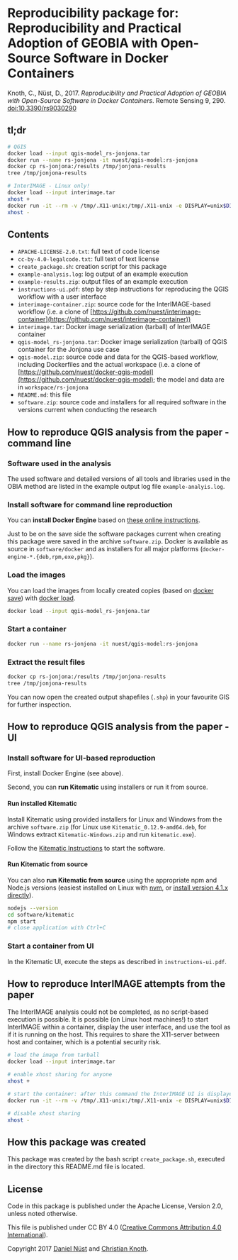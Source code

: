 # Reproducibility package for: Reproducibility and Practical Adoption of GEOBIA with Open-Source Software in Docker Containers

Knoth, C., Nüst, D., 2017. _Reproducibility and Practical Adoption of GEOBIA with Open-Source Software in Docker Containers_. Remote Sensing 9, 290. [doi:10.3390/rs9030290](http://dx.doi.org/10.3390/rs9030290)

## tl;dr

```bash
# QGIS
docker load --input qgis-model_rs-jonjona.tar
docker run --name rs-jonjona -it nuest/qgis-model:rs-jonjona
docker cp rs-jonjona:/results /tmp/jonjona-results
tree /tmp/jonjona-results

# InterIMAGE - Linux only!
docker load --input interimage.tar
xhost +
docker run -it --rm -v /tmp/.X11-unix:/tmp/.X11-unix -e DISPLAY=unix$DISPLAY -e uid=$(id -u) -e gid=$(id -g) -v $(pwd):/home/data nuest/interimage:1.27 ./interimage
xhost -
```

## Contents

- `APACHE-LICENSE-2.0.txt`: full text of code license
- `cc-by-4.0-legalcode.txt`: full text of text license
- `create_package.sh`: creation script for this package
- `example-analysis.log`: log output of an example execution
- `example-results.zip`: output files of an example execution
- `instructions-ui.pdf`: step by step instructions for reproducing the QGIS workflow with a user interface
- `interimage-container.zip`: source code for the InterIMAGE-based workflow (i.e. a clone of [https://github.com/nuest/interimage-container](https://github.com/nuest/interimage-container))
- `interimage.tar`: Docker image serialization (tarball) of InterIMAGE container
- `qgis-model_rs-jonjona.tar`: Docker image serialization (tarball) of QGIS container for the Jonjona use case
- `qgis-model.zip`: source code and data for the QGIS-based workflow, including Dockerfiles and the actual workspace (i.e. a clone of [https://github.com/nuest/docker-qgis-model](https://github.com/nuest/docker-qgis-model); the model and data are in `workspace/rs-jonjona`
- `README.md`: this file
- `software.zip`: source code and installers for all required software in the versions current when conducting the research

## How to reproduce QGIS analysis from the paper - command line

### Software used in the analysis

The used software and detailed versions of all tools and libraries used in the OBIA method are listed in the example output log file `example-analyis.log`.

### Install software for command line reproduction

You can **install Docker Engine** based on [these online instructions](https://docs.docker.com/engine/installation/).

Just to be on the save side the software packages current when creating this package were saved in the archive `software.zip`. Docker is available as source in `software/docker` and as installers for all major platforms (`docker-engine-*.{deb,rpm,exe,pkg}`).

### Load the images

You can load the images from locally created copies (based on [docker save](https://docs.docker.com/engine/reference/commandline/save/)) with [docker load](https://docs.docker.com/engine/reference/commandline/load/).

```bash
docker load --input qgis-model_rs-jonjona.tar
```

### Start a container

```bash
docker run --name rs-jonjona -it nuest/qgis-model:rs-jonjona
```

### Extract the result files

```bash
docker cp rs-jonjona:/results /tmp/jonjona-results
tree /tmp/jonjona-results
```

You can now open the created output shapefiles (`.shp`) in your favourite GIS for further inspection.

## How to reproduce QGIS analysis from the paper - UI

### Install software for UI-based reproduction

First, install Docker Engine (see above).

Second, you can **run Kitematic** using installers or run it from source.

#### Run installed Kitematic

Install Kitematic using provided installers for Linux and Windows from the archive `software.zip` (for Linux use `Kitematic_0.12.9-amd64.deb`, for Windows extract `Kitematic-Windows.zip` and run `kitematic.exe`).

Follow the [Kitematic Instructions](https://kitematic.com/docs/) to start the software.

#### Run Kitematic from source

You can also **run Kitematic from source** using the appropriate npm and Node.js versions (easiest installed on Linux with [nvm](https://github.com/creationix/nvm), or [install version 4.1.x directly](https://nodejs.org/en/download/releases/)).

```bash
nodejs --version
cd software/kitematic
npm start
# close application with Ctrl+C
```

### Start a container from UI

In the Kitematic UI, execute the steps as described in `instructions-ui.pdf`.

## How to reproduce InterIMAGE attempts from the paper

The InterIMAGE analysis could not be completed, as no script-based execution is possible. It is possible (on Linux host machines!) to start InterIMAGE within a container, display the user interface, and use the tool as if it is running on the host. This requires to share the X11-server between host and container, which is a potential security risk.

```bash
# load the image from tarball
docker load --input interimage.tar

# enable xhost sharing for anyone
xhost +

# start the container: after this command the InterIMAGE UI is displayed on the host computer and the current directory is accessible under the path /home/data
docker run -it --rm -v /tmp/.X11-unix:/tmp/.X11-unix -e DISPLAY=unix$DISPLAY -e uid=$(id -u) -e gid=$(id -g) -v $(pwd):/home/data nuest/interimage:1.27 ./interimage

# disable xhost sharing
xhost -
```

## How this package was created

This package was created by the bash script `create_package.sh`, executed in the directory this README.md file is located.

## License

Code in this package is published under the Apache License, Version 2.0, unless noted otherwise.

This file is published under CC BY 4.0 ([Creative Commons Attribution 4.0 International](https://creativecommons.org/licenses/by/4.0/)).

Copyright 2017 [Daniel Nüst](https://github.com/nuest) and [Christian Knoth](https://www.uni-muenster.de/Geoinformatics/institute/staff/index.php/153/Christian_Knoth).
